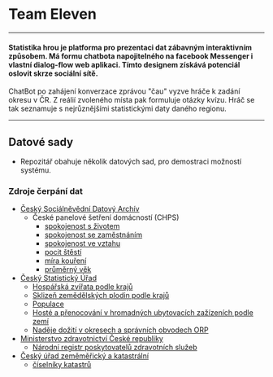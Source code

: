 # Team Eleven
---
#### Statistika hrou je platforma pro prezentaci dat zábavným interaktivním způsobem. Má formu chatbota napojitelného na facebook Messenger i vlastní dialog-flow web aplikaci. Tímto designem získává potenciál oslovit skrze sociální sítě. 

ChatBot po zahájení konverzace zprávou "čau" vyzve hráče k zadání okresu v ČR. Z reálií zvoleného místa pak formuluje otázky kvízu. Hráč se tak seznamuje s nejrůznějšími statistickými daty daného regionu.

---
## Datové sady
  - Repozitář obahuje několik datových sad, pro demostraci možností systému.
### Zdroje čerpání dat
- [Český Sociálněvědní Datový Archív](http://nesstar.soc.cas.cz/webview/)
	- České panelové šetření domácností (CHPS)
		- [spokojenost s životem](https://github.com/hackujstat-v3-team-11/backend/blob/master/question_modules/people/zivot_spokojenost.json) 
		- [spokojenost se zaměstnáním](https://github.com/hackujstat-v3-team-11/backend/blob/master/question_modules/people/zamestnani_spokojenost.json)
		- [spokojenost ve vztahu](https://github.com/hackujstat-v3-team-11/backend/blob/master/question_modules/people/vztah_spokojenost.json)
		- [pocit štěstí](https://github.com/hackujstat-v3-team-11/backend/blob/master/question_modules/people/pocit_stesti.json) 
		- [míra kouření](https://github.com/hackujstat-v3-team-11/backend/blob/master/question_modules/people/smoke.json) 
		- [průměrný věk](https://github.com/hackujstat-v3-team-11/backend/blob/master/question_modules/people/age.json)
- [Český Statistický Úřad](https://www.czso.cz/)
    - [Hospářská zvířata podle krajů](https://github.com/hackujstat-v3-team-11/backend/blob/master/question_modules/hospodarska_zvirata/270230-19data053119.csv)
    - [Sklizeň zemědělských plodin podle krajů](https://github.com/hackujstat-v3-team-11/backend/blob/master/question_modules/sklizen_zemedelskych_plodin/270229-19data043019.csv)
    - [Populace](https://github.com/hackujstat-v3-team-11/backend/blob/master/question_modules/populace/DEM07D.csv)
    - [Hosté a přenocování v hromadných ubytovacích zažízeních podle zemí](https://github.com/hackujstat-v3-team-11/backend/blob/master/question_modules/foreign_tourists/020063-19data080819.csv)
    - [Naděje dožití v okresech a správních obvodech ORP](https://github.com/hackujstat-v3-team-11/backend/blob/master/question_modules/life_expectancy/130140-19data080519.csv)
- [Ministerstvo zdravotnictví České republiky](https://www.mzcr.cz)
    - [Národní registr poskytovatelů zdravotních služeb](https://github.com/hackujstat-v3-team-11/backend/blob/master/question_modules/medical_facilities/narodni-registr-poskytovatelu-zdravotnich-sluzeb.csv)
- [Český úřad zeměměřický a katastrální](https://www.cuzk.cz/Uvod.aspx)
    - [číselníky katastrů]()